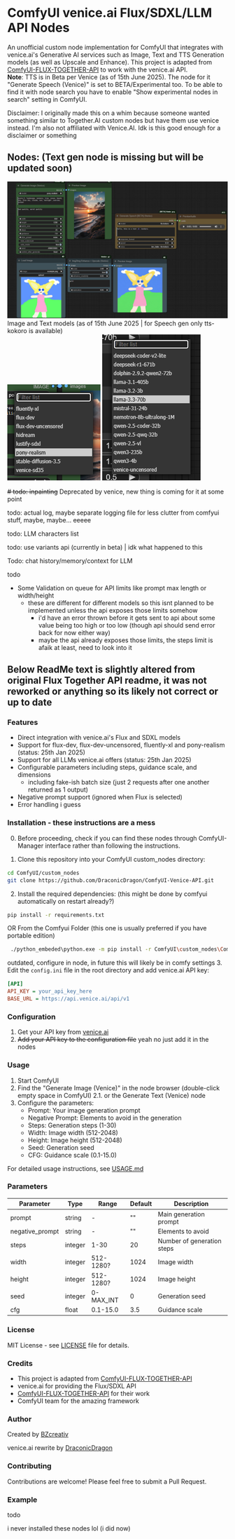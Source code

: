 # ComfyUI venice.ai Flux/SDXL/LLM API Nodes

An unofficial custom node implementation for ComfyUI that integrates with venice.ai's Generative AI services such as Image, Text and TTS Generation models (as well as Upscale and Enhance). This project is adapted from [ComfyUI-FLUX-TOGETHER-API](https://github.com/BZcreativ/ComfyUI-FLUX-TOGETHER-API) to work with the venice.ai API.  
**Note**: TTS is in Beta per Venice (as of 15th June 2025). The node for it "Generate Speech (Venice)" is set to BETA/Experimental too. To be able to find it with node search you have to enable "Show experimental nodes in search" setting in ComfyUI.

Disclaimer: I originally made this on a whim because someone wanted something similar to Together.AI custom nodes but have them use venice instead. I'm also not affiliated with Venice.AI. Idk is this good enough for a disclaimer or something

## Nodes: (Text gen node is missing but will be updated soon)

![3 of the main nodes showcased](./gh_assets/some_nodes.png)  
Image and Text models (as of 15th June 2025 | for Speech gen only tts-kokoro is available)  
![Image gen models](./gh_assets/image_gen_models_15june.png) ![Text gen models](./gh_assets/text_gen_models15june.png)

~~# todo: inpainting~~  Deprecated by venice, new thing is coming for it at some point

todo: actual log, maybe separate logging file for less clutter from comfyui stuff, maybe, maybe... eeeee

todo: LLM characters list

todo: use variants api (currently in beta) | idk what happened to this

Todo: chat history/memory/context for LLM

todo

- Some Validation on queue for API limits like prompt max length or width/height
  - these are different for different models so this isnt planned to be implemented unless the api exposes those limits somehow
    - i'd have an error thrown before it gets sent to api about some value being too high or too low (though api should send error back for now either way)
    - maybe the api already exposes those limits, the steps limit is afaik at least, need to look into it

## Below ReadMe text is slightly altered from original Flux Together API readme, it was not reworked or anything so its likely not correct or up to date

### Features

- Direct integration with venice.ai's Flux and SDXL models
- Support for flux-dev, flux-dev-uncensored, fluently-xl and pony-realism (status: 25th Jan 2025)
- Support for all LLMs venice.ai offers (status: 25th Jan 2025)
- Configurable parameters including steps, guidance scale, and dimensions
  - including fake-ish batch size (just 2 requests after one another returned as 1 output)
- Negative prompt support (ignored when Flux is selected)
- Error handling i guess

### Installation - these instructions are a mess

0. Before proceeding, check if you can find these nodes through ComfyUI-Manager interface rather than following the instructions.

1. Clone this repository into your ComfyUI custom_nodes directory:

```bash
cd ComfyUI/custom_nodes
git clone https://github.com/DraconicDragon/ComfyUI-Venice-API.git
```

2. Install the required dependencies: (this might be done by comfyui automatically on restart already?)

```bash
pip install -r requirements.txt
```

OR From the Comfyui Folder (this one is usually preferred if you have portable edition)

```bash
 ./python_embeded\python.exe -m pip install -r ComfyUI\custom_nodes\ComfyUI-Venice-API\requirements.txt
```

outdated, configure in node, in future this will likely be in comfy settings
3. Edit the `config.ini` file in the root directory and add venice.ai API key:

```ini
[API]
API_KEY = your_api_key_here
BASE_URL = https://api.venice.ai/api/v1
```

### Configuration

1. Get your API key from [venice.ai](https://venice.ai)
2. ~~Add your API key to the configuration file~~ yeah no just add it in the nodes

### Usage

1. Start ComfyUI
2. Find the "Generate Image (Venice)" in the node browser (double-click empty space in ComfyUI)
2.1. or the Generate Text (Venice) node
3. Configure the parameters:
   - Prompt: Your image generation prompt
   - Negative Prompt: Elements to avoid in the generation
   - Steps: Generation steps (1-30)
   - Width: Image width (512-2048)
   - Height: Image height (512-2048)
   - Seed: Generation seed
   - CFG: Guidance scale (0.1-15.0)

For detailed usage instructions, see [USAGE.md](USAGE.md)

### Parameters

| Parameter       | Type    | Range     | Default | Description                |
|-----------------|---------|-----------|---------|----------------------------|
| prompt          | string  | -         | ""      | Main generation prompt     |
| negative_prompt | string  | -         | ""      | Elements to avoid          |
| steps           | integer | 1-30      | 20      | Number of generation steps |
| width           | integer | 512-1280?  | 1024    | Image width                |
| height          | integer | 512-1280?  | 1024    | Image height               |
| seed            | integer | 0-MAX_INT | 0       | Generation seed            |
| cfg             | float   | 0.1-15.0  | 3.5     | Guidance scale             |

### License

MIT License - see [LICENSE](LICENSE) file for details.

### Credits

- This project is adapted from [ComfyUI-FLUX-TOGETHER-API](https://github.com/BZcreativ/ComfyUI-FLUX-TOGETHER-API)
- venice.ai for providing the Flux/SDXL API
- [ComfyUI-FLUX-TOGETHER-API](https://github.com/BZcreativ/ComfyUI-FLUX-TOGETHER-API) for their work
- ComfyUI team for the amazing framework

### Author

Created by [BZcreativ](https://github.com/BZcreativ)

venice.ai rewrite by [DraconicDragon](https://github.com/DraconicDragon)

### Contributing

Contributions are welcome! Please feel free to submit a Pull Request.

### Example

todo

i never installed these nodes lol (i did now)

